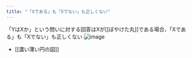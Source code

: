 ```yaml
---
title: "「Xである」も「Xでない」も正しくない"
---
```


「YはXか」という問いに対する回答はXが[[ぼやけた丸]]である場合、「Xである」も「Xでない」も正しくない
![image](https://gyazo.com/12b5f8efd78dc73aaa69f16141d272a0/thumb/1000)
- [[濃い薄い円の図]]
